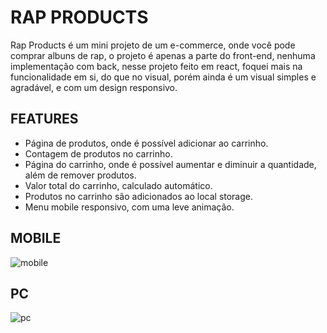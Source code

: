 # RAP PRODUCTS

Rap Products é um mini projeto de um e-commerce, onde você pode comprar albuns de rap, o projeto é apenas a parte do front-end, nenhuma implementação com back, nesse projeto feito em react, foquei mais na funcionalidade em si, do que no visual, porém ainda é um visual simples e agradável, e com um design responsivo.

## FEATURES

- Página de produtos, onde é possível adicionar ao carrinho.
- Contagem de produtos no carrinho.
- Página do carrinho, onde é possível aumentar e diminuir a quantidade, além de remover produtos.
- Valor total do carrinho, calculado automático.
- Produtos no carrinho são adicionados ao local storage.
- Menu mobile responsivo, com uma leve animação.

## MOBILE

![mobile](https://github.com/Vacf04/rap-products/assets/89648256/637cc119-f8d1-407e-a5be-ba8f0d16c4da)

## PC 

![pc](https://github.com/Vacf04/rap-products/assets/89648256/317ddc70-007c-4291-8e78-57c5d50b2064)


